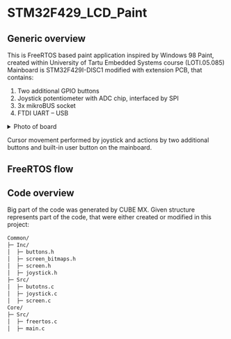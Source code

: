 # STM32F429_LCD_Paint

## Generic overview

This is FreeRTOS based paint application inspired by Windows 98 Paint, created within University of Tartu Embedded Systems course (LOTI.05.085) <br/>
Mainboard is STM32F429I-DISC1 modified with extension PCB, that contains: <br/>
1. Two additional GPIO buttons
2. Joystick potentiometer with ADC chip, interfaced by SPI
3. 3x mikroBUS socket
4. FTDI UART – USB

<details><summary>Photo of board</summary>
Credits for this board: University of Tartu

<img src="/.images/devboard.png" width=35% height="auto"/></br>
</details>

Cursor movement performed by joystick and actions by two additional buttons and built-in user button on the mainboard.

## FreeRTOS flow

## Code overview

Big part of the code was generated by CUBE MX. Given structure represents part of the code, that were either created or modified in this project:

```
Common/
├─ Inc/
│  ├─ buttons.h
│  ├─ screen_bitmaps.h
│  ├─ screen.h
│  ├─ joystick.h
├─ Src/
│  ├─ butotns.c
│  ├─ joystick.c
│  ├─ screen.c
Core/
├─ Src/
│  ├─ freertos.c
│  ├─ main.c
```
